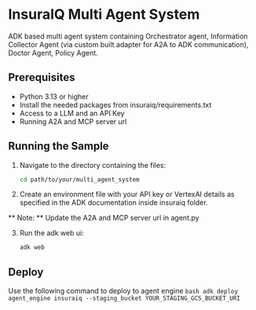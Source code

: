 # InsuraIQ Multi Agent System

ADK based multi agent system containing Orchestrator agent, Information Collector Agent (via custom built adapter for A2A to ADK communication), Doctor Agent, Policy Agent.

## Prerequisites

*   Python 3.13 or higher
*   Install the needed packages from insuraiq/requirements.txt
*   Access to a LLM and an API Key
*   Running A2A and MCP server url

## Running the Sample

1.  Navigate to the directory containing the files:
    ```bash
    cd path/to/your/multi_agent_system
    ```

2.  Create an environment file with your API key or VertexAI details as specified in the ADK documentation inside insuraiq folder.

** Note: ** Update the A2A and MCP server url in agent.py

3.  Run the adk web ui:
    ```bash
    adk web
    ```

## Deploy

Use the following command to deploy to agent engine
    ```bash
    adk deploy agent_engine insuraiq --staging_bucket YOUR_STAGING_GCS_BUCKET_URI
    ```
